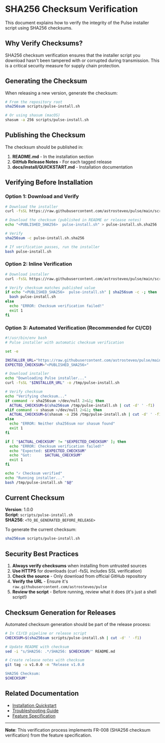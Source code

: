 # SHA256 Checksum Verification

This document explains how to verify the integrity of the Pulse installer script using SHA256 checksums.

## Why Verify Checksums?

SHA256 checksum verification ensures that the installer script you download hasn't been tampered with or corrupted during transmission. This is a critical security measure for supply chain protection.

## Generating the Checksum

When releasing a new version, generate the checksum:

```bash
# From the repository root
sha256sum scripts/pulse-install.sh

# Or using shasum (macOS)
shasum -a 256 scripts/pulse-install.sh
```

## Publishing the Checksum

The checksum should be published in:

1. **README.md** - In the installation section
2. **GitHub Release Notes** - For each tagged release
3. **docs/install/QUICKSTART.md** - Installation documentation

## Verifying Before Installation

### Option 1: Download and Verify

```bash
# Download the installer
curl -fsSL https://raw.githubusercontent.com/astrosteveo/pulse/main/scripts/pulse-install.sh -o pulse-install.sh

# Download the checksum (published in README or release notes)
echo "<PUBLISHED_SHA256>  pulse-install.sh" > pulse-install.sh.sha256

# Verify
sha256sum -c pulse-install.sh.sha256

# If verification passes, run the installer
bash pulse-install.sh
```

### Option 2: Inline Verification

```bash
# Download installer
curl -fsSL https://raw.githubusercontent.com/astrosteveo/pulse/main/scripts/pulse-install.sh -o pulse-install.sh

# Verify checksum matches published value
if echo "<PUBLISHED_SHA256>  pulse-install.sh" | sha256sum -c -; then
  bash pulse-install.sh
else
  echo "ERROR: Checksum verification failed!"
  exit 1
fi
```

### Option 3: Automated Verification (Recommended for CI/CD)

```bash
#!/usr/bin/env bash
# Pulse installer with automatic checksum verification

set -e

INSTALLER_URL="https://raw.githubusercontent.com/astrosteveo/pulse/main/scripts/pulse-install.sh"
EXPECTED_CHECKSUM="<PUBLISHED_SHA256>"

# Download installer
echo "Downloading Pulse installer..."
curl -fsSL "$INSTALLER_URL" -o /tmp/pulse-install.sh

# Verify checksum
echo "Verifying checksum..."
if command -v sha256sum >/dev/null 2>&1; then
  ACTUAL_CHECKSUM=$(sha256sum /tmp/pulse-install.sh | cut -d' ' -f1)
elif command -v shasum >/dev/null 2>&1; then
  ACTUAL_CHECKSUM=$(shasum -a 256 /tmp/pulse-install.sh | cut -d' ' -f1)
else
  echo "ERROR: Neither sha256sum nor shasum found"
  exit 1
fi

if [ "$ACTUAL_CHECKSUM" != "$EXPECTED_CHECKSUM" ]; then
  echo "ERROR: Checksum verification failed!"
  echo "Expected: $EXPECTED_CHECKSUM"
  echo "Got:      $ACTUAL_CHECKSUM"
  exit 1
fi

echo "✓ Checksum verified"
echo "Running installer..."
bash /tmp/pulse-install.sh "$@"
```

## Current Checksum

**Version**: 1.0.0  
**Script**: `scripts/pulse-install.sh`  
**SHA256**: `<TO_BE_GENERATED_BEFORE_RELEASE>`

To generate the current checksum:

```bash
sha256sum scripts/pulse-install.sh
```

## Security Best Practices

1. **Always verify checksums** when installing from untrusted sources
2. **Use HTTPS** for downloads (curl -fsSL includes SSL verification)
3. **Check the source** - Only download from official GitHub repository
4. **Verify the URL** - Ensure it's `raw.githubusercontent.com/astrosteveo/pulse`
5. **Review the script** - Before running, review what it does (it's just a shell script!)

## Checksum Generation for Releases

Automated checksum generation should be part of the release process:

```bash
# In CI/CD pipeline or release script
CHECKSUM=$(sha256sum scripts/pulse-install.sh | cut -d' ' -f1)

# Update README with checksum
sed -i "s/SHA256: .*/SHA256: $CHECKSUM/" README.md

# Create release notes with checksum
git tag -a v1.0.0 -m "Release v1.0.0

SHA256 Checksum:
$CHECKSUM"
```

## Related Documentation

- [Installation Quickstart](QUICKSTART.md)
- [Troubleshooting Guide](TROUBLESHOOTING.md)
- [Feature Specification](../../specs/003-implement-an-install/spec.md)

---

**Note**: This verification process implements FR-008 (SHA256 checksum verification) from the feature specification.
